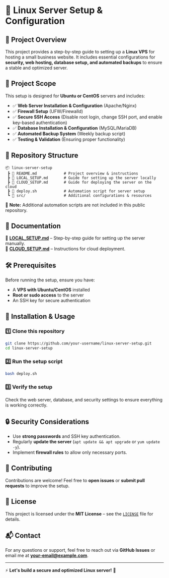 # **🚀 Linux Server Setup & Configuration**

## **📖 Project Overview**
This project provides a step-by-step guide to setting up a **Linux VPS** for hosting a small business website. It includes essential configurations for **security, web hosting, database setup, and automated backups** to ensure a stable and optimized server.

## **🎯 Project Scope**
This setup is designed for **Ubuntu or CentOS** servers and includes:

- ✅ **Web Server Installation & Configuration** (Apache/Nginx)
- ✅ **Firewall Setup** (UFW/Firewalld)
- ✅ **Secure SSH Access** (Disable root login, change SSH port, and enable key-based authentication)
- ✅ **Database Installation & Configuration** (MySQL/MariaDB)
- ✅ **Automated Backup System** (Weekly backup script)
- ✅ **Testing & Validation** (Ensuring proper functionality)

## **📂 Repository Structure**
```
📦 linux-server-setup
 ┣ 📜 README.md            # Project overview & instructions
 ┣ 📜 LOCAL_SETUP.md       # Guide for setting up the server locally
 ┣ 📜 CLOUD_SETUP.md       # Guide for deploying the server on the cloud
 ┣ 📜 deploy.sh            # Automation script for server setup
 ┗ 📂 src/                 # Additional configurations & resources
```
🚨 **Note:** Additional automation scripts are not included in this public repository.  

## **📖 Documentation**
📜 **[LOCAL_SETUP.md](LOCAL_SETUP.md)** – Step-by-step guide for setting up the server manually.  
📜 **[CLOUD_SETUP.md](CLOUD_SETUP.md)** – Instructions for cloud deployment.

## **🛠️ Prerequisites**
Before running the setup, ensure you have:
- A **VPS with Ubuntu/CentOS** installed
- **Root or sudo access** to the server
- An SSH key for secure authentication

## **🚀 Installation & Usage**
### **1️⃣ Clone this repository**
```bash
git clone https://github.com/your-username/linux-server-setup.git
cd linux-server-setup
```

### **2️⃣ Run the setup script**
```bash
bash deploy.sh
```

### **3️⃣ Verify the setup**
Check the web server, database, and security settings to ensure everything is working correctly.

## **🔒 Security Considerations**
- Use **strong passwords** and SSH key authentication.
- Regularly **update the server** (`apt update && apt upgrade` or `yum update -y`).
- Implement **firewall rules** to allow only necessary ports.

## **📌 Contributing**
Contributions are welcome! Feel free to **open issues** or **submit pull requests** to improve the setup.

## **📄 License**
This project is licensed under the **MIT License** – see the [`LICENSE`](LICENSE) file for details.

## **📬 Contact**
For any questions or support, feel free to reach out via **GitHub Issues** or email me at **your-email@example.com**.

---

⚡ **Let's build a secure and optimized Linux server!** 🚀


